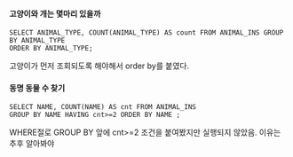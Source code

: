 #### 고양이와 개는 몇마리 있을까
~~~MYSQL
SELECT ANIMAL_TYPE, COUNT(ANIMAL_TYPE) AS count FROM ANIMAL_INS GROUP BY ANIMAL_TYPE 
ORDER BY ANIMAL_TYPE;
~~~
고양이가 먼저 조회되도록 해야해서 order by를 붙였다.

#### 동명 동물 수 찾기
~~~MYSQL
SELECT NAME, COUNT(NAME) AS cnt FROM ANIMAL_INS 
GROUP BY NAME HAVING cnt>=2 ORDER BY NAME ;
~~~
WHERE절로 GROUP BY 앞에 cnt>=2 조건을 붙여봤지만 실행되지 않았음. 이유는 추후 알아봐야 

